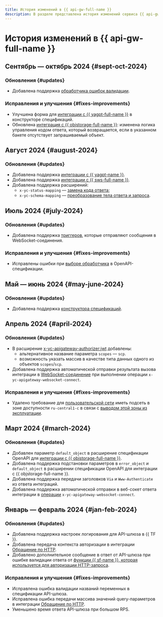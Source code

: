 ```yaml
---
title: История изменений в {{ api-gw-full-name }}
description: В разделе представлена история изменений сервиса {{ api-gw-name }}.
---
```


# История изменений в {{ api-gw-full-name }}

## Сентябрь — октябрь 2024 {#sept-oct-2024}

### Обновления {#updates}

* Добавлена поддержка [обработчика ошибок валидации](concepts/extensions/validator.md#errorhandler).

### Исправления и улучшения {#fixes-improvements}

* Улучшена форма для [интеграции с {{ yagpt-full-name }}](operations/spec-constructor/yagpt.md) в конструкторе спецификаций.
* Обновлена [интеграция с {{ objstorage-full-name }}](operations/spec-constructor/object-storage.md): изменена логика управления кодом ответа, который возвращается, если в указанном бакете отсутствует запрашиваемый объект.

## Август 2024 {#august-2024}

### Обновления {#updates}

* Добавлена поддержка [интеграции с {{ yagpt-name }}](operations/spec-constructor/yagpt.md).
* Добавлена поддержка [интеграции с {{ sws-full-name }}](concepts/extensions/sws.md).
* Добавлена поддержка расширений:
    * `x-yc-status-mapping` — [замена кода ответа](concepts/extensions/status-mapping.md);
    * `x-yc-schema-mapping` — [преобразование тела ответа и запроса](concepts/extensions/schema-mapping.md).

## Июль 2024 {#july-2024}

### Обновления {#updates}

* Добавлена поддержка [триггеров](concepts/trigger/index.md), которые отправляют сообщения в WebSocket-соединения.

### Исправления и улучшения {#fixes-improvements}

* Исправлены ошибки при [выборе обработчика](concepts/index.md#algorithm) в OpenAPI-спецификации.

## Май — июнь 2024 {#may-june-2024}

### Обновления {#updates}

* Добавлена поддержка [конструктора спецификаций](operations/spec-constructor/index.md).

## Апрель 2024 {#april-2024}

### Обновления {#updates}

* В расширение [x-yc-apigateway-authorizer:jwt](concepts/extensions/jwt-authorizer.md) добавлены:
    * альтернативное название параметра `scopes` — `scp`.
    * возможность указать массив в качестве типа данных одного из объектов `scopes`/`scp`.
* Добавлена поддержка автоматической отправки результата вызова интеграции в [WebSocket-соединение](concepts/extensions/websocket.md) при выполнении операции `x-yc-apigateway-websocket-connect`.

### Исправления и улучшения {#fixes-improvements}

* Удалено требование для [пользовательской сети](concepts/networking#user-network) иметь подсеть в зоне доступности `ru-central1-c` в связи с [выводом этой зоны из эксплуатации](../overview/concepts/ru-central1-c-deprecation).

## Март 2024 {#march-2024}

### Обновления {#updates}

* Добавлен параметр `default_object` в расширение спецификации OpenAPI для [интеграции с {{ objstorage-full-name }}](concepts/extensions/object-storage.md).
* Добавлена поддержка подстановки параметров в `error_object` и `default_object` в расширении спецификации OpenAPI для интеграции с {{ objstorage-full-name }}.
* Добавлена поддержка передачи заголовков `Via` и `Www-Authenticate` из ответа интеграций.
* Добавлена поддержка автоматической отправки в веб-сокет ответа интеграции в [операции](concepts/extensions/websocket.md#connect) `x-yc-apigateway-websocket-connect`.

## Январь — февраль 2024 {#jan-feb-2024}

### Обновления {#updates}

* Добавлена поддержка настроек логирования для API-шлюза в {{ TF }}.
* Добавлена передача контекста авторизации в интеграции [Обращение по HTTP](concepts/extensions/http.md).
* Добавлено дополнительное сообщение в ответ от API-шлюза при ошибке валидации ответа от [функции {{ sf-name }}, которая используется для авторизации HTTP-запроса](concepts/extensions/function-authorizer.md).

### Исправления и улучшения {#fixes-improvements}

* Исправлена ошибка валидации названий переменных в спецификации API-шлюза.
* Исправлена ошибка передачи массива значений query-параметров в интеграции [Обращение по HTTP](concepts/extensions/http.md).
* Уменьшено время ответа API-шлюза при большом RPS.
